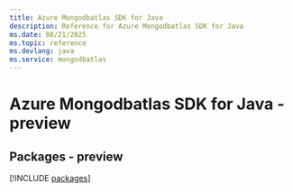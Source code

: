 ```yaml
---
title: Azure Mongodbatlas SDK for Java
description: Reference for Azure Mongodbatlas SDK for Java
ms.date: 08/21/2025
ms.topic: reference
ms.devlang: java
ms.service: mongodbatlas
---
```

# Azure Mongodbatlas SDK for Java - preview
## Packages - preview
[!INCLUDE [packages](mongodbatlas-index.md)]